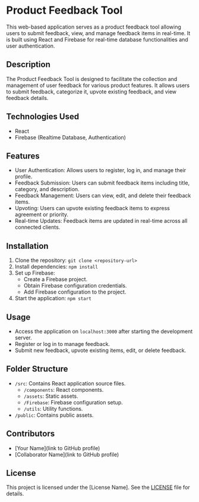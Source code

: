 # Product Feedback Tool

This web-based application serves as a product feedback tool allowing users to submit feedback, view, and manage feedback items in real-time. It is built using React and Firebase for real-time database functionalities and user authentication.

## Description

The Product Feedback Tool is designed to facilitate the collection and management of user feedback for various product features. It allows users to submit feedback, categorize it, upvote existing feedback, and view feedback details.

## Technologies Used

- React
- Firebase (Realtime Database, Authentication)

## Features

- User Authentication: Allows users to register, log in, and manage their profile.
- Feedback Submission: Users can submit feedback items including title, category, and description.
- Feedback Management: Users can view, edit, and delete their feedback items.
- Upvoting: Users can upvote existing feedback items to express agreement or priority.
- Real-time Updates: Feedback items are updated in real-time across all connected clients.

## Installation

1. Clone the repository: `git clone <repository-url>`
2. Install dependencies: `npm install`
3. Set up Firebase:
   - Create a Firebase project.
   - Obtain Firebase configuration credentials.
   - Add Firebase configuration to the project.
4. Start the application: `npm start`

## Usage

- Access the application on `localhost:3000` after starting the development server.
- Register or log in to manage feedback.
- Submit new feedback, upvote existing items, edit, or delete feedback.

## Folder Structure

- `/src`: Contains React application source files.
  - `/components`: React components.
  - `/assets`: Static assets.
  - `/Firebase`: Firebase configuration setup.
  - `/utils`: Utility functions.
- `/public`: Contains public assets.

## Contributors

- [Your Name](link to GitHub profile)
- [Collaborator Name](link to GitHub profile)

## License

This project is licensed under the [License Name]. See the [LICENSE](link) file for details.

